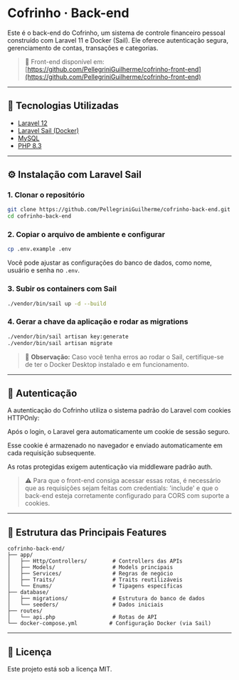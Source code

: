 # Cofrinho · Back-end

Este é o back-end do Cofrinho, um sistema de controle financeiro pessoal construído com Laravel 11 e Docker (Sail). Ele oferece autenticação segura, gerenciamento de contas, transações e categorias.

> 🔗 Front-end disponível em: [https://github.com/PellegriniGuilherme/cofrinho-front-end](https://github.com/PellegriniGuilherme/cofrinho-front-end)

---

## 🚀 Tecnologias Utilizadas

- [Laravel 12](https://laravel.com/)
- [Laravel Sail (Docker)](https://laravel.com/docs/sail)
- [MySQL](https://www.mysql.com/)
- [PHP 8.3](https://www.php.net/)

---

## ⚙️ Instalação com Laravel Sail

### 1. Clonar o repositório

```bash
git clone https://github.com/PellegriniGuilherme/cofrinho-back-end.git
cd cofrinho-back-end
```

### 2. Copiar o arquivo de ambiente e configurar

```bash
cp .env.example .env
```

Você pode ajustar as configurações do banco de dados, como nome, usuário e senha no `.env`.

### 3. Subir os containers com Sail

```bash
./vendor/bin/sail up -d --build
```

### 4. Gerar a chave da aplicação e rodar as migrations

```bash
./vendor/bin/sail artisan key:generate
./vendor/bin/sail artisan migrate
```

> 📌 **Observação:** Caso você tenha erros ao rodar o Sail, certifique-se de ter o Docker Desktop instalado e em funcionamento.

---

## 🔐 Autenticação

A autenticação do Cofrinho utiliza o sistema padrão do Laravel com cookies HTTPOnly:

Após o login, o Laravel gera automaticamente um cookie de sessão seguro.

Esse cookie é armazenado no navegador e enviado automaticamente em cada requisição subsequente.

As rotas protegidas exigem autenticação via middleware padrão auth.

> ⚠️ Para que o front-end consiga acessar essas rotas, é necessário que as requisições sejam feitas com credentials: 'include' e que o back-end esteja corretamente configurado para CORS com suporte a cookies.

---

## 📁 Estrutura das Principais Features

```
cofrinho-back-end/
├── app/
│   ├── Http/Controllers/        # Controllers das APIs
│   ├── Models/                  # Models principais
│   ├── Services/                # Regras de negócio
│   ├── Traits/                  # Traits reutilizáveis
│   └── Enums/                   # Tipagens específicas
├── database/
│   ├── migrations/              # Estrutura do banco de dados
│   └── seeders/                 # Dados iniciais
├── routes/
│   └── api.php                  # Rotas de API
└── docker-compose.yml          # Configuração Docker (via Sail)
```
---

## 📝 Licença

Este projeto está sob a licença MIT.